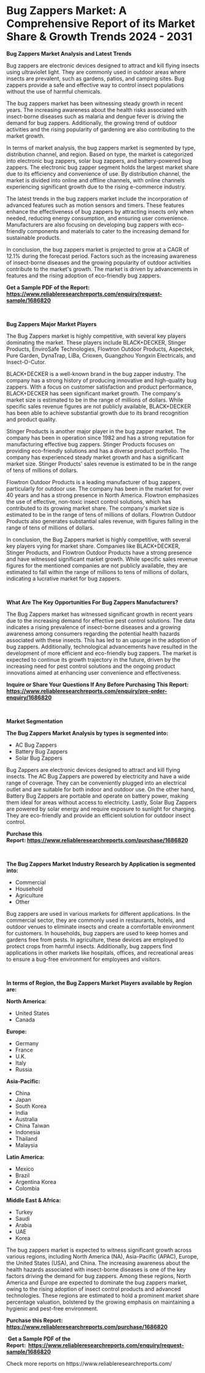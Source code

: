 <p><h1>Bug Zappers Market: A Comprehensive Report of its Market Share & Growth Trends 2024 - 2031</h1></p><p><strong>Bug Zappers Market Analysis and Latest Trends</strong></p>
<p><p>Bug zappers are electronic devices designed to attract and kill flying insects using ultraviolet light. They are commonly used in outdoor areas where insects are prevalent, such as gardens, patios, and camping sites. Bug zappers provide a safe and effective way to control insect populations without the use of harmful chemicals.</p><p>The bug zappers market has been witnessing steady growth in recent years. The increasing awareness about the health risks associated with insect-borne diseases such as malaria and dengue fever is driving the demand for bug zappers. Additionally, the growing trend of outdoor activities and the rising popularity of gardening are also contributing to the market growth.</p><p>In terms of market analysis, the bug zappers market is segmented by type, distribution channel, and region. Based on type, the market is categorized into electronic bug zappers, solar bug zappers, and battery-powered bug zappers. The electronic bug zapper segment holds the largest market share due to its efficiency and convenience of use. By distribution channel, the market is divided into online and offline channels, with online channels experiencing significant growth due to the rising e-commerce industry.</p><p>The latest trends in the bug zappers market include the incorporation of advanced features such as motion sensors and timers. These features enhance the effectiveness of bug zappers by attracting insects only when needed, reducing energy consumption, and ensuring user convenience. Manufacturers are also focusing on developing bug zappers with eco-friendly components and materials to cater to the increasing demand for sustainable products.</p><p>In conclusion, the bug zappers market is projected to grow at a CAGR of 12.1% during the forecast period. Factors such as the increasing awareness of insect-borne diseases and the growing popularity of outdoor activities contribute to the market's growth. The market is driven by advancements in features and the rising adoption of eco-friendly bug zappers.</p></p>
<p><strong>Get a Sample PDF of the Report:&nbsp; <a href="https://www.reliableresearchreports.com/enquiry/request-sample/1686820">https://www.reliableresearchreports.com/enquiry/request-sample/1686820</a></strong></p>
<p>&nbsp;</p>
<p><strong>Bug Zappers Major Market Players</strong></p>
<p><p>The Bug Zappers market is highly competitive, with several key players dominating the market. These players include BLACK+DECKER, Stinger Products, EnviroSafe Technologies, Flowtron Outdoor Products, Aspectek, Pure Garden, DynaTrap, LiBa, Crioxen, Guangzhou Yongxin Electricals, and Insect-O-Cutor.</p><p>BLACK+DECKER is a well-known brand in the bug zapper industry. The company has a strong history of producing innovative and high-quality bug zappers. With a focus on customer satisfaction and product performance, BLACK+DECKER has seen significant market growth. The company's market size is estimated to be in the range of millions of dollars. While specific sales revenue figures are not publicly available, BLACK+DECKER has been able to achieve substantial growth due to its brand recognition and product quality.</p><p>Stinger Products is another major player in the bug zapper market. The company has been in operation since 1982 and has a strong reputation for manufacturing effective bug zappers. Stinger Products focuses on providing eco-friendly solutions and has a diverse product portfolio. The company has experienced steady market growth and has a significant market size. Stinger Products' sales revenue is estimated to be in the range of tens of millions of dollars.</p><p>Flowtron Outdoor Products is a leading manufacturer of bug zappers, particularly for outdoor use. The company has been in the market for over 40 years and has a strong presence in North America. Flowtron emphasizes the use of effective, non-toxic insect control solutions, which has contributed to its growing market share. The company's market size is estimated to be in the range of tens of millions of dollars. Flowtron Outdoor Products also generates substantial sales revenue, with figures falling in the range of tens of millions of dollars.</p><p>In conclusion, the Bug Zappers market is highly competitive, with several key players vying for market share. Companies like BLACK+DECKER, Stinger Products, and Flowtron Outdoor Products have a strong presence and have witnessed significant market growth. While specific sales revenue figures for the mentioned companies are not publicly available, they are estimated to fall within the range of millions to tens of millions of dollars, indicating a lucrative market for bug zappers.</p></p>
<p>&nbsp;</p>
<p><strong>What Are The Key Opportunities For Bug Zappers Manufacturers?</strong></p>
<p><p>The Bug Zappers market has witnessed significant growth in recent years due to the increasing demand for effective pest control solutions. The data indicates a rising prevalence of insect-borne diseases and a growing awareness among consumers regarding the potential health hazards associated with these insects. This has led to an upsurge in the adoption of bug zappers. Additionally, technological advancements have resulted in the development of more efficient and eco-friendly bug zappers. The market is expected to continue its growth trajectory in the future, driven by the increasing need for pest control solutions and the ongoing product innovations aimed at enhancing user convenience and effectiveness.</p></p>
<p><strong>Inquire or Share Your Questions If Any Before Purchasing This Report: <a href="https://www.reliableresearchreports.com/enquiry/pre-order-enquiry/1686820">https://www.reliableresearchreports.com/enquiry/pre-order-enquiry/1686820</a></strong></p>
<p>&nbsp;</p>
<p><strong>Market Segmentation</strong></p>
<p><strong>The Bug Zappers Market Analysis by types is segmented into:</strong></p>
<p><ul><li>AC Bug Zappers</li><li>Battery Bug Zappers</li><li>Solar Bug Zappers</li></ul></p>
<p><p>Bug Zappers are electronic devices designed to attract and kill flying insects. The AC Bug Zappers are powered by electricity and have a wide range of coverage. They can be conveniently plugged into an electrical outlet and are suitable for both indoor and outdoor use. On the other hand, Battery Bug Zappers are portable and operate on battery power, making them ideal for areas without access to electricity. Lastly, Solar Bug Zappers are powered by solar energy and require exposure to sunlight for charging. They are eco-friendly and provide an efficient solution for outdoor insect control.</p></p>
<p><strong>Purchase this Report:&nbsp;<a href="https://www.reliableresearchreports.com/purchase/1686820">https://www.reliableresearchreports.com/purchase/1686820</a></strong></p>
<p>&nbsp;</p>
<p><strong>The Bug Zappers Market Industry Research by Application is segmented into:</strong></p>
<p><ul><li>Commercial</li><li>Household</li><li>Agriculture</li><li>Other</li></ul></p>
<p><p>Bug zappers are used in various markets for different applications. In the commercial sector, they are commonly used in restaurants, hotels, and outdoor venues to eliminate insects and create a comfortable environment for customers. In households, bug zappers are used to keep homes and gardens free from pests. In agriculture, these devices are employed to protect crops from harmful insects. Additionally, bug zappers find applications in other markets like hospitals, offices, and recreational areas to ensure a bug-free environment for employees and visitors.</p></p>
<p>&nbsp;</p>
<p><strong>In terms of Region, the Bug Zappers Market Players available by Region are:</strong></p>
<p>
    <p> <strong> North America: </strong>
        <ul>
            <li>United States</li>
            <li>Canada</li>
        </ul>
        </p> 
    <p> <strong> Europe: </strong>
        <ul>
            <li>Germany</li>
            <li>France</li>
            <li>U.K.</li>
            <li>Italy</li>
            <li>Russia</li>
        </ul>
        </p> 
    <p> <strong> Asia-Pacific: </strong>
        <ul>
            <li>China</li>
            <li>Japan</li>
            <li>South Korea</li>
            <li>India</li>
            <li>Australia</li>
            <li>China Taiwan</li>
            <li>Indonesia</li>
            <li>Thailand</li>
            <li>Malaysia</li>
        </ul>
        </p> 
    <p> <strong> Latin America: </strong>
        <ul>
            <li>Mexico</li>
            <li>Brazil</li>
            <li>Argentina Korea</li>
            <li>Colombia</li>
        </ul>
        </p> 
    <p> <strong> Middle East & Africa: </strong>
        <ul>
            <li>Turkey</li>
            <li>Saudi</li>
            <li>Arabia</li>
            <li>UAE</li>
            <li>Korea</li>
        </ul>
    </p>
    </p>
<p><p>The bug zappers market is expected to witness significant growth across various regions, including North America (NA), Asia-Pacific (APAC), Europe, the United States (USA), and China. The increasing awareness about the health hazards associated with insect-borne diseases is one of the key factors driving the demand for bug zappers. Among these regions, North America and Europe are expected to dominate the bug zappers market, owing to the rising adoption of insect control products and advanced technologies. These regions are estimated to hold a prominent market share percentage valuation, bolstered by the growing emphasis on maintaining a hygienic and pest-free environment.</p></p>
<p><strong>Purchase this Report: <a href="https://www.reliableresearchreports.com/purchase/1686820">https://www.reliableresearchreports.com/purchase/1686820</a></strong></p>
<p>&nbsp;<strong>Get a Sample PDF of the Report:&nbsp;&nbsp;<a href="https://www.reliableresearchreports.com/enquiry/request-sample/1686820">https://www.reliableresearchreports.com/enquiry/request-sample/1686820</a></strong></p>
<p><strong></strong></p>
<p>Check more reports on https://www.reliableresearchreports.com/</p>